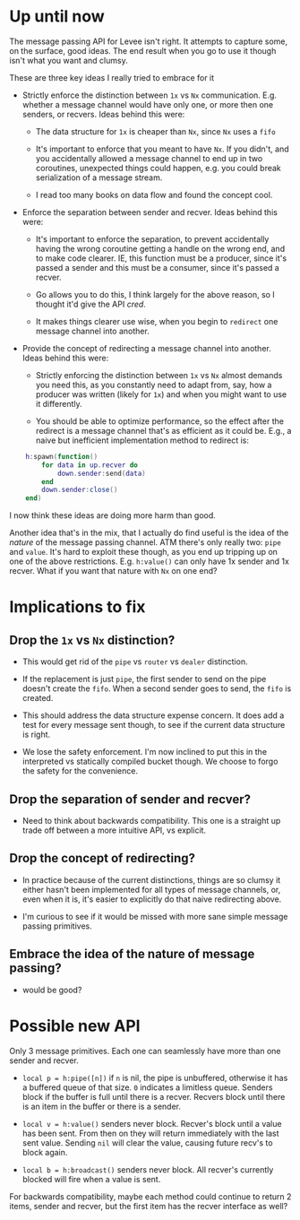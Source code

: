
# Up until now

The message passing API for Levee isn't right. It attempts to capture some, on
the surface, good ideas. The end result when you go to use it though isn't what
you want and clumsy.

These are three key ideas I really tried to embrace for it

- Strictly enforce the distinction between `1x` vs `Nx` communication. E.g.
  whether a message channel would have only one, or more then one senders, or
  recvers. Ideas behind this were:

  - The data structure for `1x` is cheaper than `Nx`, since `Nx` uses a
    `fifo`

  - It's important to enforce that you meant to have `Nx`. If you didn't,
    and you accidentally allowed a message channel to end up in two coroutines,
    unexpected things could happen, e.g. you could break serialization of a
    message stream.

  - I read too many books on data flow and found the concept cool.

- Enforce the separation between sender and recver. Ideas behind this were:

  - It's important to enforce the separation, to prevent accidentally having
    the wrong coroutine getting a handle on the wrong end, and to make code
    clearer. IE, this function must be a producer, since it's passed a sender
    and this must be a consumer, since it's passed a recver.

  - Go allows you to do this, I think largely for the above reason, so I
    thought it'd give the API *cred*.

  - It makes things clearer use wise, when you begin to `redirect` one message
    channel into another.

- Provide the concept of redirecting a message channel into another. Ideas behind
  this were:

  - Strictly enforcing the distinction between `1x` vs `Nx` almost demands you
    need this, as you constantly need to adapt from, say, how a producer was
    written (likely for `1x`) and when you might want to use it differently.

  - You should be able to optimize performance, so the effect after the
    redirect is a message channel that's as efficient as it could be. E.g., a
    naive but inefficient implementation method to redirect is:

```lua
    h:spawn(function()
        for data in up.recver do
            down.sender:send(data)
        end
        down.sender:close()
    end)
```

I now think these ideas are doing more harm than good.

Another idea that's in the mix, that I actually do find useful is the idea of
the *nature* of the message passing channel. ATM there's only really two:
`pipe` and `value`. It's hard to exploit these though, as you end up tripping
up on one of the above restrictions. E.g. `h:value()` can only have 1x sender
and 1x recver. What if you want that nature with `Nx` on one end?

# Implications to fix

## Drop the `1x` vs `Nx` distinction?

- This would get rid of the `pipe` vs `router` vs `dealer` distinction.

- If the replacement is just `pipe`, the first sender to send on the pipe
  doesn't create the `fifo`. When a second sender goes to send, the `fifo` is
  created.

- This should address the data structure expense concern. It does add a test
  for every message sent though, to see if the current data structure is right.

- We lose the safety enforcement. I'm now inclined to put this in the
  interpreted vs statically compiled bucket though. We choose to forgo the
  safety for the convenience.

## Drop the separation of sender and recver?

- Need to think about backwards compatibility. This one is a straight up trade
  off between a more intuitive API, vs explicit.

## Drop the concept of redirecting?

- In practice because of the current distinctions, things are so clumsy it
  either hasn't been implemented for all types of message channels, or, even
  when it is, it's easier to explicitly do that naive redirecting above.

- I'm curious to see if it would be missed with more sane simple message
  passing primitives.

## Embrace the idea of the nature of message passing?

- would be good?

# Possible new API

Only 3 message primitives. Each one can seamlessly have more than one sender and recver.

- `local p = h:pipe([n])` if `n` is nil, the pipe is unbuffered, otherwise it has a
  buffered queue of that size. `0` indicates a limitless queue. Senders block
  if the buffer is full until there is a recver. Recvers block until there is
  an item in the buffer or there is a sender.

- `local v = h:value()` senders never block. Recver's block until a value has been sent.
  From then on they will return immediately with the last sent value. Sending
  `nil` will clear the value, causing future recv's to block again.

- `local b = h:broadcast()` senders never block. All recver's currently blocked
  will fire when a value is sent.

For backwards compatibility, maybe each method could continue to return 2
items, sender and recver, but the first item has the recver interface as well?
